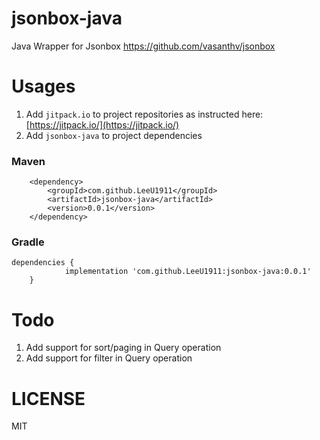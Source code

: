 # jsonbox-java
Java Wrapper for Jsonbox https://github.com/vasanthv/jsonbox

# Usages
1. Add `jitpack.io` to project repositories as instructed here: [https://jitpack.io/](https://jitpack.io/)
2. Add `jsonbox-java` to project dependencies
### Maven
```$xslt
	<dependency>
	    <groupId>com.github.LeeU1911</groupId>
	    <artifactId>jsonbox-java</artifactId>
	    <version>0.0.1</version>
	</dependency>
```

### Gradle
```$xslt
dependencies {
	        implementation 'com.github.LeeU1911:jsonbox-java:0.0.1'
	}

```

# Todo
1. Add support for sort/paging in Query operation
2. Add support for filter in Query operation

# LICENSE
MIT
